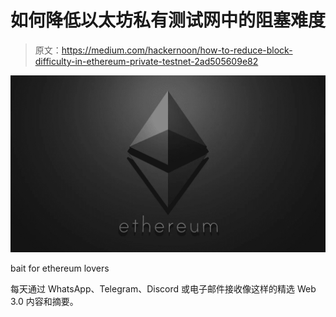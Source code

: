# 如何降低以太坊私有测试网中的阻塞难度

> 原文：<https://medium.com/hackernoon/how-to-reduce-block-difficulty-in-ethereum-private-testnet-2ad505609e82>

![](img/e35318e4e5d11407c6ab26ce14a16042.png)

bait for ethereum lovers

每天通过 WhatsApp、Telegram、Discord 或电子邮件接收像这样的精选 Web 3.0 内容和摘要。